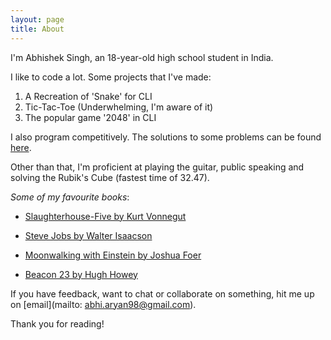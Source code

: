 ```yaml
---
layout: page
title: About
---
```


I'm Abhishek Singh, an 18-year-old high school student in India.

I like to code a lot. Some projects that I've made:

1. A Recreation of 'Snake' for CLI
2. Tic-Tac-Toe (Underwhelming, I'm aware of it)
3. The popular game '2048' in CLI

I also program competitively. The solutions to some problems can be found [here](https://github.com/databhishek/competitive).

Other than that, I'm proficient at playing the guitar, public speaking and solving the Rubik's Cube (fastest time of 32.47).

_Some of my favourite books_:

* [Slaughterhouse-Five by Kurt Vonnegut](https://www.amazon.com/Slaughterhouse-Five-Novel-Modern-Library-Novels-ebook/dp/B000SEGHT6)

* [Steve Jobs by Walter Isaacson](https://www.amazon.com/Steve-Jobs-Walter-Isaacson/dp/1442394935)

* [Moonwalking with Einstein by Joshua Foer](https://www.amazon.com/Moonwalking-Einstein-Science-Remembering-Everything/dp/0143120530)

* [Beacon 23 by Hugh Howey](https://www.amazon.com/Beacon-23-Complete-Hugh-Howey-ebook/dp/B0151HYRCS)

If you have feedback, want to chat or collaborate on something, hit me up on [email](mailto: abhi.aryan98@gmail.com).

Thank you for reading!

